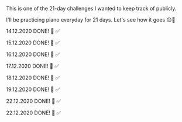 This is one of the 21-day challenges I wanted to keep track of publicly. 

I'll be practicing piano everyday for 21 days. Let's see how it goes 😊🤘

14.12.2020 DONE! 🎹 ✅

15.12.2020 DONE! 🎹 ✅

16.12.2020 DONE! 🎹 ✅

17.12.2020 DONE! 🎹 ✅

18.12.2020 DONE! 🎹 ✅

19.12.2020 DONE! 🎹 ✅

22.12.2020 DONE! 🎹 ✅

22.12.2020 DONE! 🎹 ✅

